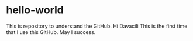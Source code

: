 # hello-world
This is repository to understand the GitHub.
Hi Davacili
This is the first time that I use this GitHub. May I success.
